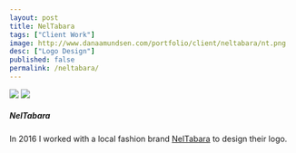 ```yaml
---
layout: post
title: NelTabara
tags: ["Client Work"]
image: http://www.danaamundsen.com/portfolio/client/neltabara/nt.png
desc: ["Logo Design"]
published: false
permalink: /neltabara/
---
```


![](http://wwww.danaamundsen.com/portfolio/client/neltabara/nt.png)
![](http://wwww.danaamundsen.com/portfolio/client/neltabara/neltabara.png)
  
##### NelTabara

In 2016 I worked with a local fashion brand [NelTabara](https://www.instagram.com/neltabara/) to design their logo. 
